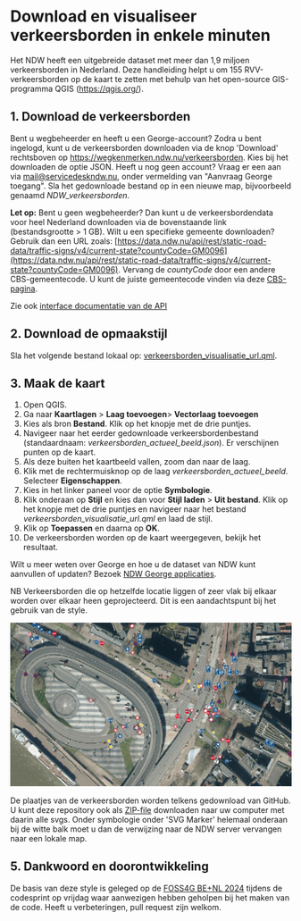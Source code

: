 # Download en visualiseer verkeersborden in enkele minuten

Het NDW heeft een uitgebreide dataset met meer dan 1,9 miljoen verkeersborden in Nederland. Deze handleiding helpt u om 155 RVV-verkeersborden op de kaart te zetten met behulp van het open-source GIS-programma QGIS (https://qgis.org/).

## 1. Download de verkeersborden 

Bent u wegbeheerder en heeft u een George-account? Zodra u bent ingelogd, kunt u de verkeersborden downloaden via de knop 'Download' rechtsboven op <https://wegkenmerken.ndw.nu/verkeersborden>. Kies bij het downloaden de optie JSON. Heeft u nog geen account? Vraag er een aan via [mail@servicedeskndw.nu](mailto:mail@servicedeskndw.nu), onder vermelding van "Aanvraag George toegang".
Sla het gedownloade bestand op in een nieuwe map, bijvoorbeeld genaamd *NDW_verkeersborden*.

**Let op:** Bent u geen wegbeheerder? Dan kunt u de verkeersbordendata voor heel Nederland downloaden via de bovenstaande link (bestandsgrootte > 1 GB).
Wilt u een specifieke gemeente downloaden? Gebruik dan een URL zoals:
 [https://data.ndw.nu/api/rest/static-road-data/traffic-signs/v4/current-state?countyCode=GM0096](https://data.ndw.nu/api/rest/static-road-data/traffic-signs/v4/current-state?countyCode=GM0096).
 Vervang de *countyCode* door een andere CBS-gemeentecode. U kunt de juiste gemeentecode vinden via deze [CBS-pagina](<https://www.cbs.nl/nl-nl/onze-diensten/methoden/classificaties/overig/gemeentelijke-indelingen-per-jaar/indeling-per-jaar/gemeentelijke-indeling-op-1-januari-2024>).

Zie ook [interface documentatie van de API](https://docs.ndw.nu/data-uitwisseling/interface-beschrijvingen/verkeersborden-api/)

## 2. Download de opmaakstijl
Sla het volgende bestand lokaal op: [verkeersborden_visualisatie_url.qml](verkeersborden_visualisatie_url.qml).

## 3. Maak de kaart
1. Open QGIS.
2. Ga naar **Kaartlagen** > **Laag toevoegen**> **Vectorlaag toevoegen**
3. Kies als bron **Bestand**. Klik op het knopje met de drie puntjes.
4. Navigeer naar het eerder gedownloade verkeersbordenbestand (standaardnaam: *verkeersborden_actueel_beeld.json*). Er verschijnen punten op de kaart.
5. Als deze buiten het kaartbeeld vallen, zoom dan naar de laag.
6. Klik met de rechtermuisknop op de laag *verkeersborden_actueel_beeld*. Selecteer **Eigenschappen**.
7. Kies in het linker paneel voor de optie **Symbologie**.
8. Klik onderaan op **Stijl** en kies dan voor **Stijl laden** > **Uit bestand**. Klik op het knopje met de drie puntjes en navigeer naar het bestand *verkeersborden_visualisatie_url.qml* en laad de stijl.
9. Klik op **Toepassen** en daarna op **OK**.
10. De verkeersborden worden op de kaart weergegeven, bekijk het resultaat.

Wilt u meer weten over George en hoe u de dataset van NDW kunt aanvullen of updaten?
Bezoek [NDW George applicaties](https://www.ndw.nu/ndw/applicaties/george).

NB Verkeersborden die op hetzelfde locatie liggen of zeer vlak bij elkaar worden over elkaar heen geprojecteerd. Dit is een aandachtspunt bij het gebruik van de style.

![Voorbeeld van verkeersborden visualisatie in QGIS](voorbeeld_Arnhem.jpg)

De plaatjes van de verkeersborden worden telkens gedownload van GitHub. U kunt deze repository ook als [ZIP-file](https://github.com/ndwnu/qgis-verkeersborden-style/archive/refs/heads/main.zip) downloaden naar uw computer met daarin alle svgs.
Onder symbologie onder 'SVG Marker' helemaal onderaan bij de witte balk moet u dan de verwijzing naar de NDW server vervangen naar een lokale map.

## 5. Dankwoord en doorontwikkeling
De basis van deze style is geleged op de [FOSS4G BE+NL 2024](https://foss4g.be/nl/programme.php) tijdens de codesprint op vrijdag waar aanwezigen hebben geholpen bij het maken van de code.
Heeft u verbeteringen, pull request zijn welkom.
